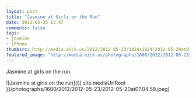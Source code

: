```yaml
---
layout: post
title: "Jasmine at Girls on the Run"
date: 2012-05-25 13:47
comments: false
tags: 
- jasmine
- iPhone
thumbsrc: http://media.eick.us/2012/2012-05-23/1024x1024/2012-05-20at07.04.59.jpeg
featured_image: "http://media.eick.us/photographs/1600/2012/2012-05-23/2012-05-20at07.04.59.jpeg"
---
```

Jasmine at girls on the run.



![Jasmine at girls on the run]({{ site.mediaUrlRoot }}/photographs/1600/2012/2012-05-23/2012-05-20at07.04.59.jpeg)

